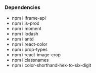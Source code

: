 ### Dependencies

- npm i iframe-api
- npm i is-prod
- npm i moment
- npm i lodash
- npm i antd
- npm i react-color
- npm i prop-types
- npm i react-image-crop
- npm i classnames
- npm i color-shorthand-hex-to-six-digit
